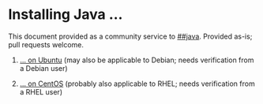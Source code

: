 # Installing Java …

This document provided as a community service to
[##java](irc://irc.freenode.org/##java). Provided as-is; pull requests
welcome.

1. [… on Ubuntu](ubuntu) (may also be applicable to Debian; needs verification
   from a Debian user)

2. [… on CentOS](centos) (probably also applicable to RHEL; needs verification
   from a RHEL user)
